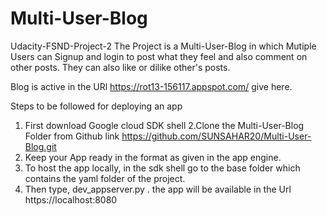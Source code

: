 # Multi-User-Blog
Udacity-FSND-Project-2
The Project is a Multi-User-Blog in which Mutiple Users can Signup and login to post what they feel and also comment on other posts.
They can also like or dilike other's posts.

Blog is active in the URl https://rot13-156117.appspot.com/ give here.

Steps to be followed for deploying an app
1. First download Google cloud SDK shell
2.Clone the Multi-User-Blog Folder from Github link https://github.com/SUNSAHAR20/Multi-User-Blog.git
3. Keep your App ready in the format as given in the app engine.
4. To host the app locally, in the sdk shell go to the base folder which contains the yaml folder of the project.
5. Then type, dev_appserver.py . the app will be available in the Url https://localhost:8080
